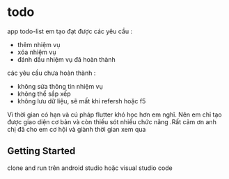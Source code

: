 # todo
app todo-list em tạo đạt được các yêu cầu :
- thêm nhiệm vụ
- xóa nhiệm vụ
- đánh dấu nhiệm vụ đã hoàn thành

các yêu cầu chưa hoàn thành :
- không sửa thông tin nhiệm vụ
- không thể sắp xếp
- không lưu dữ liệu, sẽ mất khi refersh  hoặc f5 

Vì thời gian có hạn và cú pháp flutter khó học hơn em nghĩ. Nên em chỉ tạo được giao diện cơ bản và còn thiếu sót nhiều chức năng .Rất cảm ơn anh chị đã cho em cơ hội và giành thời gian xem qua 

## Getting Started
clone and run trên android studio hoặc visual studio code 
